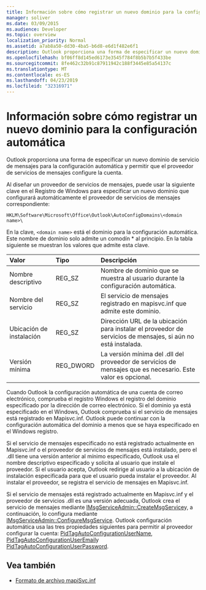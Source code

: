 ```yaml
---
title: Información sobre cómo registrar un nuevo dominio para la configuración automática
manager: soliver
ms.date: 03/09/2015
ms.audience: Developer
ms.topic: overview
localization_priority: Normal
ms.assetid: a7ab8a50-dd30-4ba5-b6d8-e6d1f482e6f1
description: Outlook proporciona una forma de especificar un nuevo dominio de servicio de mensajes para la configuración automática y permitir que el proveedor de servicios de mensajes configure la cuenta.
ms.openlocfilehash: bf06ff8d145ed6173e3545f784f8b5b7b5f433be
ms.sourcegitcommit: 8fe462c32b91c87911942c188f3445e85a54137c
ms.translationtype: MT
ms.contentlocale: es-ES
ms.lasthandoff: 04/23/2019
ms.locfileid: "32316971"
---
```

# <a name="about-registering-a-new-domain-for-automatic-configuration"></a>Información sobre cómo registrar un nuevo dominio para la configuración automática

Outlook proporciona una forma de especificar un nuevo dominio de servicio de mensajes para la configuración automática y permitir que el proveedor de servicios de mensajes configure la cuenta.
  
Al diseñar un proveedor de servicios de mensajes, puede usar la siguiente clave en el Registro de Windows para especificar un nuevo dominio que configurará automáticamente el proveedor de servicios de mensajes correspondiente: 
  
`HKLM\Software\Microsoft\Office\Outlook\AutoConfigDomains\<domain name>\`
  
En la clave, `<domain name>` está el dominio para la configuración automática. Este nombre de dominio solo admite un comodín \* al principio. En la tabla siguiente se muestran los valores que admite esta clave. 
  
| Valor | Tipo | Descripción |
|:-----|:-----|:-----|
|Nombre descriptivo  <br/> |REG_SZ  <br/> |Nombre de dominio que se muestra al usuario durante la configuración automática.  <br/> |
|Nombre del servicio  <br/> |REG_SZ  <br/> |El servicio de mensajes registrado en mapisvc.inf que admite este dominio.  <br/> |
|Ubicación de instalación  <br/> |REG_SZ  <br/> |Dirección URL de la ubicación para instalar el proveedor de servicios de mensajes, si aún no está instalada.  <br/> |
|Versión mínima  <br/> |REG_DWORD  <br/> |La versión mínima del .dll del proveedor de servicios de mensajes que es necesario. Este valor es opcional.  <br/> |
   
Cuando Outlook la configuración automática de una cuenta de correo electrónico, comprueba el registro Windows el registro del dominio especificado por la dirección de correo electrónico. Si el dominio ya está especificado en el Windows, Outlook comprueba si el servicio de mensajes está registrado en Mapisvc.inf. Outlook puede continuar con la configuración automática del dominio a menos que se haya especificado en el Windows registro.
  
Si el servicio de mensajes especificado no está registrado actualmente en Mapisvc.inf o el proveedor de servicios de mensajes está instalado, pero el .dll tiene una versión anterior al mínimo especificado, Outlook usa el nombre descriptivo especificado y solicita al usuario que instale el proveedor. Si el usuario acepta, Outlook redirige al usuario a la ubicación de instalación especificada para que el usuario pueda instalar el proveedor. Al instalar el proveedor, se registra el servicio de mensajes en Mapisvc.inf.
  
Si el servicio de mensajes está registrado actualmente en Mapisvc.inf y el proveedor de servicios .dll es una versión adecuada, Outlook crea el servicio de mensajes mediante [IMsgServiceAdmin::CreateMsgService](https://msdn.microsoft.com/library/0135f049-0311-45e5-9685-78597d599a4e%28Office.15%29.aspx)y, a continuación, lo configura mediante [IMsgServiceAdmin::ConfigureMsgService](https://msdn.microsoft.com/library/a08f5905-2585-49ca-abb7-a77f2736f604%28Office.15%29.aspx). Outlook configuración automática usa las tres propiedades siguientes para permitir al proveedor configurar la cuenta: [PidTagAutoConfigurationUserName](https://msdn.microsoft.com/library/05dfa0e2-4ab1-4f57-9009-6a815aca87bd%28Office.15%29.aspx), [PidTagAutoConfigurationUserEmail](https://msdn.microsoft.com/library/845140c8-5454-4b47-acec-ab5aff00b768%28Office.15%29.aspx)y [PidTagAutoConfigurationUserPassword](https://msdn.microsoft.com/library/d33e7c45-55d8-4dc1-ade9-605542d87e61%28Office.15%29.aspx).
  
## <a name="see-also"></a>Vea también

- [Formato de archivo mapiSvc.inf](https://msdn.microsoft.com/library/b48eda17-83a8-4dc4-85c8-4ca827d13d25%28Office.15%29.aspx)

